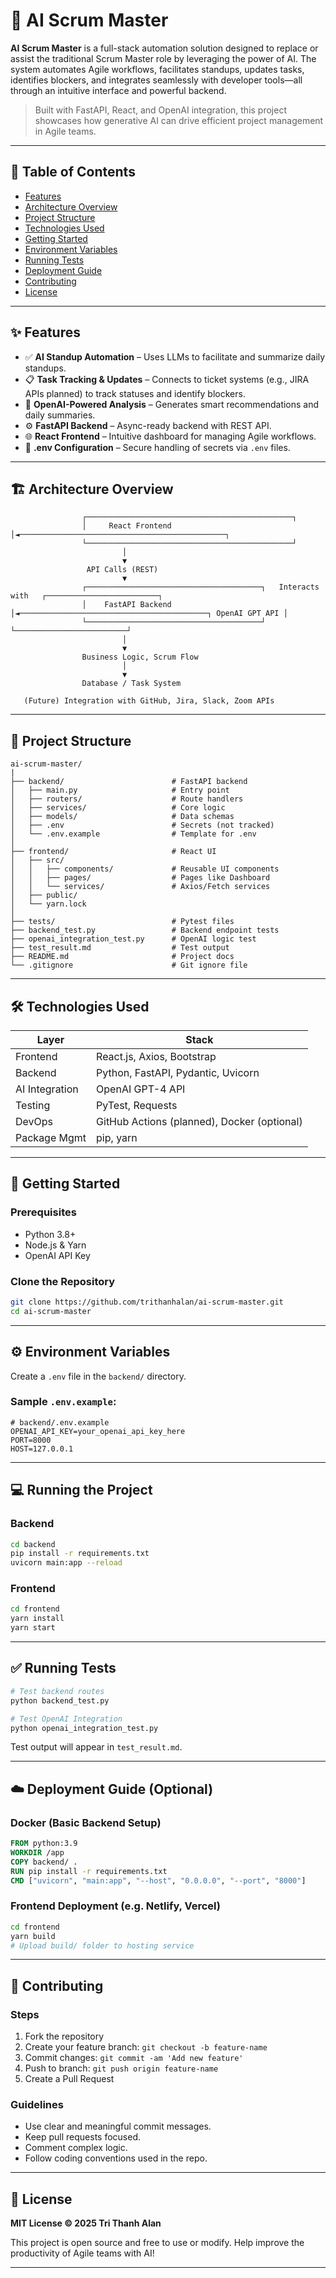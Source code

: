 # 🤖 AI Scrum Master

**AI Scrum Master** is a full-stack automation solution designed to replace or assist the traditional Scrum Master role by leveraging the power of AI. The system automates Agile workflows, facilitates standups, updates tasks, identifies blockers, and integrates seamlessly with developer tools—all through an intuitive interface and powerful backend.

> Built with FastAPI, React, and OpenAI integration, this project showcases how generative AI can drive efficient project management in Agile teams.

---

## 📌 Table of Contents

* [Features](#features)
* [Architecture Overview](#architecture-overview)
* [Project Structure](#project-structure)
* [Technologies Used](#technologies-used)
* [Getting Started](#getting-started)
* [Environment Variables](#environment-variables)
* [Running Tests](#running-tests)
* [Deployment Guide](#deployment-guide)
* [Contributing](#contributing)
* [License](#license)

---

## ✨ Features

* ✅ **AI Standup Automation** – Uses LLMs to facilitate and summarize daily standups.
* 📋 **Task Tracking & Updates** – Connects to ticket systems (e.g., JIRA APIs planned) to track statuses and identify blockers.
* 🧠 **OpenAI-Powered Analysis** – Generates smart recommendations and daily summaries.
* ⚙️ **FastAPI Backend** – Async-ready backend with REST API.
* 🌐 **React Frontend** – Intuitive dashboard for managing Agile workflows.
* 🔐 **.env Configuration** – Secure handling of secrets via `.env` files.

---

## 🏗️ Architecture Overview

```
                ┌──────────────────────────────────────────────┐
                │     React Frontend │◄──────────────────────────────────────────────┐
                └──────────────────────────────────────────────┘
                         │
                         ▼
                 API Calls (REST)
                         ▼
                ┌───────────────────────────────────────┐   Interacts with   ┌─────────────────────────┐
                │    FastAPI Backend  │◄──────────────────────────────────────────┐ OpenAI GPT API │
                └───────────────────────────────────────┘                    └─────────────────────────┘
                         │
                         ▼
                Business Logic, Scrum Flow
                         │
                         ▼
                Database / Task System

   (Future) Integration with GitHub, Jira, Slack, Zoom APIs
```

---

## 📁 Project Structure

```
ai-scrum-master/
|
├── backend/                        # FastAPI backend
│   ├── main.py                     # Entry point
│   ├── routers/                    # Route handlers
│   ├── services/                   # Core logic
│   ├── models/                     # Data schemas
│   ├── .env                        # Secrets (not tracked)
│   └── .env.example                # Template for .env
│
├── frontend/                       # React UI
│   ├── src/
│   │   ├── components/             # Reusable UI components
│   │   ├── pages/                  # Pages like Dashboard
│   │   └── services/               # Axios/Fetch services
│   ├── public/
│   └── yarn.lock
│
├── tests/                          # Pytest files
├── backend_test.py                 # Backend endpoint tests
├── openai_integration_test.py      # OpenAI logic test
├── test_result.md                  # Test output
├── README.md                       # Project docs
└── .gitignore                      # Git ignore file
```

---

## 🛠️ Technologies Used

| Layer          | Stack                                       |
| -------------- | ------------------------------------------- |
| Frontend       | React.js, Axios, Bootstrap                  |
| Backend        | Python, FastAPI, Pydantic, Uvicorn          |
| AI Integration | OpenAI GPT-4 API                            |
| Testing        | PyTest, Requests                            |
| DevOps         | GitHub Actions (planned), Docker (optional) |
| Package Mgmt   | pip, yarn                                   |

---

## 🚀 Getting Started

### Prerequisites

* Python 3.8+
* Node.js & Yarn
* OpenAI API Key

### Clone the Repository

```bash
git clone https://github.com/trithanhalan/ai-scrum-master.git
cd ai-scrum-master
```

---

## ⚙️ Environment Variables

Create a `.env` file in the `backend/` directory.

### Sample `.env.example`:

```env
# backend/.env.example
OPENAI_API_KEY=your_openai_api_key_here
PORT=8000
HOST=127.0.0.1
```

---

## 💻 Running the Project

### Backend

```bash
cd backend
pip install -r requirements.txt
uvicorn main:app --reload
```

### Frontend

```bash
cd frontend
yarn install
yarn start
```

---

## ✅ Running Tests

```bash
# Test backend routes
python backend_test.py

# Test OpenAI Integration
python openai_integration_test.py
```

Test output will appear in `test_result.md`.

---

## ☁️ Deployment Guide (Optional)

### Docker (Basic Backend Setup)

```Dockerfile
FROM python:3.9
WORKDIR /app
COPY backend/ .
RUN pip install -r requirements.txt
CMD ["uvicorn", "main:app", "--host", "0.0.0.0", "--port", "8000"]
```

### Frontend Deployment (e.g. Netlify, Vercel)

```bash
cd frontend
yarn build
# Upload build/ folder to hosting service
```

---

## 🤝 Contributing

### Steps

1. Fork the repository
2. Create your feature branch: `git checkout -b feature-name`
3. Commit changes: `git commit -am 'Add new feature'`
4. Push to branch: `git push origin feature-name`
5. Create a Pull Request

### Guidelines

* Use clear and meaningful commit messages.
* Keep pull requests focused.
* Comment complex logic.
* Follow coding conventions used in the repo.

---

## 📜 License

**MIT License © 2025 Tri Thanh Alan**

This project is open source and free to use or modify. Help improve the productivity of Agile teams with AI!

---
